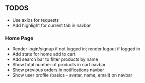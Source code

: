 ## TODOS

- Use axios for requests
- Add highlight for current tab in navbar

### Home Page

- Render login/signup if not logged in; render logout if logged in
- Add state for home add to cart
- Add search bar to filter products by name
- Show total number of products in cart navbar
- Show previous orders in notifications navbar
- Show user profile (basics - avatar, name, email) on navbar
